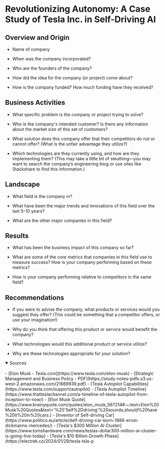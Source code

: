 # Revolutionizing Autonomy: A Case Study of Tesla Inc. in Self-Driving AI

## Overview and Origin

* Name of company

* When was the company incorporated?

* Who are the founders of the company?

* How did the idea for the company (or project) come about?

* How is the company funded? How much funding have they received?

## Business Activities

* What specific problem is the company or project trying to solve?

* Who is the company's intended customer? Is there any information about the market size of this set of customers?

* What solution does this company offer that their competitors do not or cannot offer? (What is the unfair advantage they utilize?)

* Which technologies are they currently using, and how are they implementing them? (This may take a little bit of sleuthing&mdash;you may want to search the company’s engineering blog or use sites like Stackshare to find this information.)

## Landscape

* What field is the company in?

* What have been the major trends and innovations of this field over the last 5&ndash;10 years?

* What are the other major companies in this field?

## Results

* What has been the business impact of this company so far?

* What are some of the core metrics that companies in this field use to measure success? How is your company performing based on these metrics?

* How is your company performing relative to competitors in the same field?

## Recommendations

* If you were to advise the company, what products or services would you suggest they offer? (This could be something that a competitor offers, or use your imagination!)

* Why do you think that offering this product or service would benefit the company?

* What technologies would this additional product or service utilize?

* Why are these technologies appropriate for your solution?

<details open>
<summary>Sources</summary>
<br>
- [Elon Musk - Tesla.com](https://www.tesla.com/elon-musk)
- [Strategic Management and Business Policy - PDF](https://study-notes-pdfs.s3.us-west-2.amazonaws.com/21669939.pdf)
- [Tesla Autopilot Capabilities](https://www.tesla.com/support/autopilot)
- [Tesla Autopilot Timeline](https://www.thatteslachannel.com/a-timeline-of-tesla-autopilot-from-inception-to-now/)
- [Elon Musk Quote](https://www.brainyquote.com/quotes/elon_musk_567214#:~:text=Elon%20Musk%20Quotes&text='%20'Self%2Ddriving'%20sounds,should%20have%20it%20in%20cars.)
- [Inventor of Self-driving Car](https://www.politico.eu/article/delf-driving-car-born-1986-ernst-dickmanns-mercedes/)
- [Tesla's $300 Million AI Cluster](https://www.tomshardware.com/news/teslas-dollar300-million-ai-cluster-is-going-live-today)
- [Tesla's $10 Billion Growth Phase](https://electrek.co/2024/01/29/tesla-tsla-p
</details>